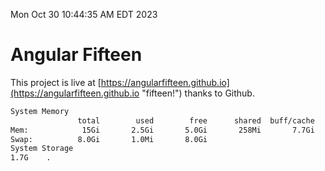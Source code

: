 Mon Oct 30 10:44:35 AM EDT 2023

# Angular Fifteen


This project is live at [https://angularfifteen.github.io](https://angularfifteen.github.io "fifteen!") thanks to Github.

```bash
System Memory
               total        used        free      shared  buff/cache   available
Mem:            15Gi       2.5Gi       5.0Gi       258Mi       7.7Gi        12Gi
Swap:          8.0Gi       1.0Mi       8.0Gi
System Storage
1.7G	.
```
```bash

